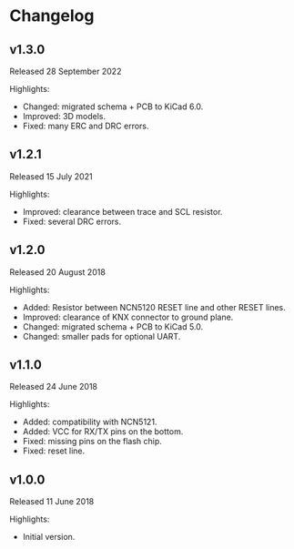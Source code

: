 # Changelog

## v1.3.0
Released 28 September 2022

Highlights:
* Changed: migrated schema + PCB to KiCad 6.0.
* Improved: 3D models.
* Fixed: many ERC and DRC errors.

## v1.2.1
Released 15 July 2021

Highlights:
* Improved: clearance between trace and SCL resistor.
* Fixed: several DRC errors.

## v1.2.0
Released 20 August 2018

Highlights:
* Added: Resistor between NCN5120 RESET line and other RESET lines.
* Improved: clearance of KNX connector to ground plane.
* Changed: migrated schema + PCB to KiCad 5.0.
* Changed: smaller pads for optional UART.

## v1.1.0
Released 24 June 2018

Highlights:
* Added: compatibility with NCN5121.
* Added: VCC for RX/TX pins on the bottom.
* Fixed: missing pins on the flash chip.
* Fixed: reset line.

## v1.0.0
Released 11 June 2018

Highlights:
* Initial version.
